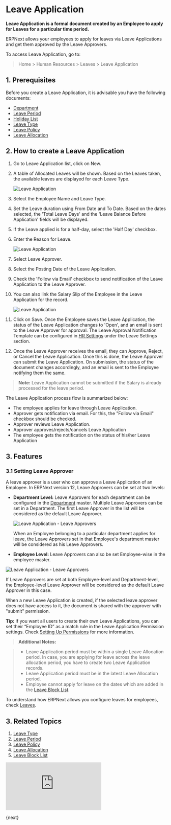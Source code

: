 <!-- add-breadcrumbs -->
# Leave Application

**Leave Application is a formal document created by an Employee to apply for Leaves for a particular time period.**

ERPNext allows your employees to apply for leaves via Leave Applications and get them approved by the Leave Approvers.

To access Leave Application, go to:

> Home > Human Resources > Leaves > Leave Application

## 1. Prerequisites

Before you create a Leave Application, it is advisable you have the following documents:

* [Department](/docs/v13/user/manual/en/human-resources/department)
* [Leave Period](/docs/v13/user/manual/en/human-resources/leave-period)
* [Holiday List](/docs/v13/user/manual/en/human-resources/holiday-list)
* [Leave Type](/docs/v13/user/manual/en/human-resources/leave-type)
* [Leave Policy](/docs/v13/user/manual/en/human-resources/leave-policy)
* [Leave Allocation](/docs/v13/user/manual/en/human-resources/leave-allocation)

## 2. How to create a Leave Application

1. Go to Leave Application list, click on New.
1. A table of Allocated Leaves will be shown. Based on the Leaves taken, the available leaves are displayed for each Leave Type.

     <img class="screenshot" alt="Leave Application" src="{{docs_base_url}}/v13/assets/img/human-resources/leave-app.png">


1. Select the Employee Name and Leave Type.
1. Set the Leave duration using From Date and To Date. Based on the dates selected, the 'Total Leave Days' and the 'Leave Balance Before Application' fields will be displayed.
1. If the Leave applied is for a half-day, select the 'Half Day' checkbox.
1. Enter the Reason for Leave.

    <img class="screenshot" alt="Leave Application" src="{{docs_base_url}}/v13/assets/img/human-resources/leave-app1.png">


1. Select Leave Approver.
1. Select the Posting Date of the Leave Application.
1. Check the 'Follow via Email' checkbox to send notification of the Leave Application to the Leave Approver.
1. You can also link the Salary Slip of the Employee in the Leave Application for the record.

    <img class="screenshot" alt="Leave Application" src="{{docs_base_url}}/v13/assets/img/human-resources/leave-app3.png">

1. Click on Save. Once the Employee saves the Leave Application, the status of the Leave Application changes to 'Open', and an email is sent to the Leave Approver for approval. The Leave Approval Notification Template can be configured in [HR Settings](/docs/v13/user/manual/en/human-resources/hr-settings) under the Leave Settings section.
1. Once the Leave Approver receives the email, they can Approve, Reject, or Cancel the Leave Application. Once this is done, the Leave Approver can submit the Leave Application. On submission, the status of the document changes accordingly, and an email is sent to the Employee notifying them the same.


> **Note:** Leave Application cannot be submitted if the Salary is already processed for the leave period.

The Leave Application process flow is summarized below:

- The employee applies for leave through Leave Application.
- Approver gets notification via email. For this, the "Follow via Email" checkbox should be checked.
- Approver reviews Leave Application.
- Approver approves/rejects/cancels Leave Application
- The employee gets the notification on the status of his/her Leave Application

## 3. Features

### 3.1 Setting Leave Approver

A leave approver is a user who can approve a Leave Application of an Employee. In ERPNext version 12, Leave Approvers can be set at two levels:

* **Department Level:** Leave Approvers for each department can be configured in the [Department](/docs/v13/user/manual/en/human-resources/department) master. Multiple Leave Approvers can be set in a Department. The first Leave Approver in the list will be considered as the default Leave Approver.


    <img class="screenshot" alt="Leave Application - Leave Approvers" src="{{docs_base_url}}/v13/assets/img/human-resources/leave-app4.png">

    When an Employee belonging to a particular department applies for leave, the Leave Approvers set in that Employee's department master will be considered as his Leave Approvers.


* **Employee Level:**
Leave Approvers can also be set Employee-wise in the employee master.


 <img class="screenshot" alt="Leave Application - Leave Approvers" src="{{docs_base_url}}/v13/assets/img/human-resources/employee-level-approvers.png">


If Leave Approvers are set at both Employee-level and Department-level, the Employee-level Leave Approver will be considered as the default Leave Approver in this case.

When a new Leave Application is created, if the selected leave approver does not have access to it, the document is shared with the approver with "submit" permission.

 **Tip:** If you want all users to create their own Leave Applications, you can set
their “Employee ID” as a match rule in the Leave Application Permission
settings. Check [Setting Up Permissions](/docs/v13/user/manual/en/setting-up/users-and-permissions/user-permissions.html)
for more information.

> **Additional Notes:**

>* Leave Application period must be within a single Leave Allocation period. In case, you are applying for leave across the leave allocation period, you have to create two Leave Application records.
>* Leave Application period must be in the latest Leave Allocation period.
>* Employee cannot apply for leave on the dates which are added in the [Leave Block List](/docs/v13/user/manual/en/human-resources/leave-block-list).

To understand how ERPNext allows you configure leaves for employees, check [Leaves](/docs/v13/user/manual/en/human-resources/leave-management-intro/).


## 3. Related Topics

1. [Leave Type](/docs/v13/user/manual/en/human-resources/leave-type)
1. [Leave Period](/docs/v13/user/manual/en/human-resources/leave-period)
1. [Leave Policy](/docs/v13/user/manual/en/human-resources/leave-policy)
1. [Leave Allocation](/docs/v13/user/manual/en/human-resources/leave-allocation)
1. [Leave Block List](/docs/v13/user/manual/en/human-resources/leave-block-list)



<div class="embed-container">
    <iframe src="https://www.youtube.com/embed/fc0p_AXebc8?rel=0" frameborder="0" allow="autoplay; encrypted-media" allowfullscreen>
    </iframe>
</div>

{next}
